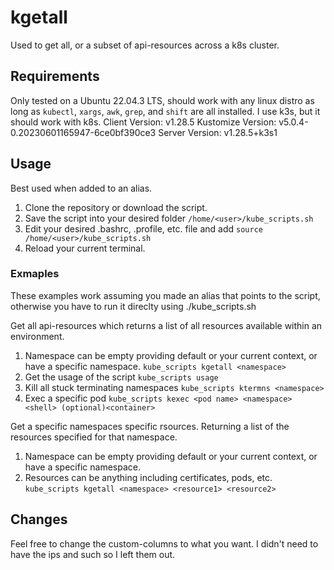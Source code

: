 # kgetall
Used to get all, or a subset of api-resources across a k8s cluster.

## Requirements
Only tested on a Ubuntu 22.04.3 LTS, should work with any linux distro as long as `kubectl`, `xargs`, `awk`, `grep`, and `shift` are all installed.
I use k3s, but it should work with k8s.
Client Version: v1.28.5
Kustomize Version: v5.0.4-0.20230601165947-6ce0bf390ce3
Server Version: v1.28.5+k3s1

## Usage
Best used when added to an alias. 
1. Clone the repository or download the script.
2. Save the script into your desired folder `/home/<user>/kube_scripts.sh`
3. Edit your desired .bashrc, .profile, etc. file and add `source /home/<user>/kube_scripts.sh`
4. Reload your current terminal.

### Exmaples
These examples work assuming you made an alias that points to the script, otherwise you have to run it direclty using ./kube_scripts.sh <function> <arguments>

Get all api-resources which returns a list of all resources available within an environment. 
1. Namespace can be empty providing default or your current context, or have a specific namespace.
`kube_scripts kgetall <namespace>`
2. Get the usage of the script `kube_scripts usage`
3. Kill all stuck terminating namespaces `kube_scripts ktermns <namespace>`
4. Exec a specific pod `kube_scripts kexec <pod name> <namespace> <shell> (optional)<container>` 

Get a specific namespaces specific rsources. Returning a list of the resources specified for that namespace. 
1. Namespace can be empty providing default or your current context, or have a specific namespace.
2. Resources can be anything including certificates, pods, etc.
`kube_scripts kgetall <namespace> <resource1> <resource2>`

## Changes
Feel free to change the custom-columns to what you want. I didn't need to have the ips and such so I left them out.
